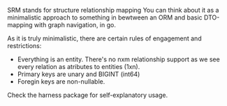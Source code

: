SRM stands for structure relationship mapping
You can think about it as a minimalistic approach to something in bewtween an ORM and basic DTO-mapping with graph navigation, in go.

As it is truly minimalistic, there are certain rules of engagement and restrictions:

* Everything is an entity. There's no nxm relationship support as we see every relation as atributes to entities (1xn).
* Primary keys are unary and BIGINT (int64)
* Foregin keys are non-nullable.


Check the harness package for self-explanatory usage.
